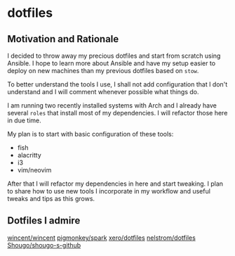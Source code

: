 # dotfiles

## Motivation and Rationale

I decided to throw away my precious dotfiles and start from scratch using Ansible. I hope to learn more about
Ansible and have my setup easier to deploy on new machines than my previous dotfiles based on `stow`.

To better understand the tools I use, I shall not add configuration that I don't understand and I will comment
whenever possible what things do.

I am running two recently installed systems with Arch and I already have several `roles` that install most of my
dependencies. I will refactor those here in due time.

My plan is to start with basic configuration of these tools:
* fish
* alacritty
* i3
* vim/neovim

After that I will refactor my dependencies in here and start tweaking. I plan to share how to use new tools I
incorporate in my workflow and useful tweaks and tips as this grows.

## Dotfiles I admire

[wincent/wincent](https://github.com/wincent/wincent)
[pigmonkey/spark](https://github.com/pigmonkey/spark)
[xero/dotfiles](https://github.com/xero/dotfiles)
[nelstrom/dotfiles](https://github.com/nelstrom/dotfiles)
[Shougo/shougo-s-github](https://github.com/Shougo/shougo-s-github)
